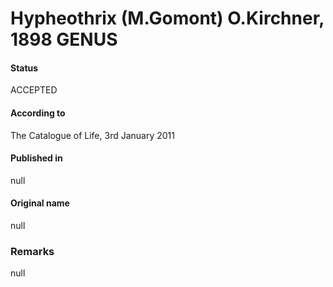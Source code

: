 # Hypheothrix (M.Gomont) O.Kirchner, 1898 GENUS

#### Status
ACCEPTED

#### According to
The Catalogue of Life, 3rd January 2011

#### Published in
null

#### Original name
null

### Remarks
null